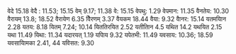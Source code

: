 वेदे 15.18 वेदै : 11.53; 15.15 वेम् 9.17; 11.38 वे: 15.15 वेपथु: 1.29 वेपमान: 11.35 वैनतेय: 10.30 वैरायम् 13.8; 18.52 वैरायेण 6.35 वैिरणम् 3.37 वैयकम 18.44 वैया: 9.32 वैानर: 15.14 यतमयािन 2.28 यतय: 8.18 यितम् 7.24; 10.14 यिततिरयित 2.52 यतीतािन 4.5 यथित 14.2 यथयित 2.15 यथा 11.49 यिथा: 11.34 यदारयत् 1.19 यपािय 9.32 यपेतभी: 11.49 यवसाय: 10.36; 18.59 यवसायािमका 2.41, 44 यविसत: 9.30